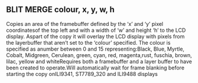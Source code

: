 ## BLIT MERGE colour, x, y, w, h

Copies an area of the framebuffer defined by the ‘x’ and ‘y’ pixel coordinatesof the top left and with a width of ‘w’ and height ‘h’ to the LCD display. Aspart of the copy it will overlay the LCD display with pixels from the layerbuffer that aren’t set to the ‘colour’ specified. The colour is specified as anumber between 0 and 15 representing:Black, Blue, Myrtle, Cobalt, Midgreen, Cerulean, green, cyan, red, magenta,rust, fuschia, brown, lilac, yellow and whiteRequires both a framebuffer and a layer buffer to have been created to operate.Will automatically wait for frame blanking before starting the copy onILI9341, ST7789_320 and ILI9488 displays